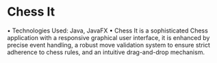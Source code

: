# Chess It 
• Technologies Used: Java, JavaFX
• Chess It is a sophisticated Chess application with a responsive graphical user interface, it is enhanced by precise event handling, a robust move validation system to ensure strict adherence to chess rules, and an intuitive drag-and-drop mechanism.


